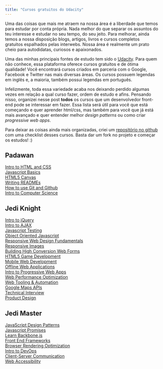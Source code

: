 ```yaml
---
title: "Cursos gratuitos do Udacity"
---
```


Uma das coisas que mais me atraem na nossa área é a liberdade que temos para estudar por conta própria. Nada melhor do que separar os assuntos do teu interesse e estudar no seu tempo, do seu jeito. Para melhorar, ainda temos a nossa disposição blogs, artigos, livros e cursos completos gratuitos espalhados pelas interwebs. Nossa área é realmente um prato cheio para autodidatas, curiosos e apaixonados.

Uma das minhas principais fontes de estudo tem sido o [Udacity](https://br.udacity.com/). Para quem não conhece, essa plataforma oferece cursos gratuitos e de ótima qualidade! Você encontrará cursos criados em parceria com o Google, Facebook e Twitter nas mais diversas áreas. Os cursos possuem legendas em inglês e, a maioria, também possui legendas em português. 

Infelizmente, toda essa variedade acaba nos deixando perdido algumas vezes em relação a qual curso fazer, ordem de estudo e afins. Pensando nisso, organizei nesse post **todos** os cursos que um desenvolvedor front-end pode se interessar em fazer. Essa lista será útil para você que está começando e quer aprender html/css, mas também para você que já está mais avançado e quer entender melhor _design patterns_ ou como criar _progressive web apps_.

Para deixar as coisas ainda mais organizadas, criei um [repositório no github](https://github.com/cauequeiroz/udacity-course-checklist) com uma checklist desses cursos. Basta dar um fork no projeto e começar os estudos! :)

## Padawan

[Intro to HTML and CSS](https://br.udacity.com/course/intro-to-html-and-css--ud304)  
[Javascript Basics](https://br.udacity.com/course/javascript-basics--ud804)  
[HTML5 Canvas](https://br.udacity.com/course/html5-canvas--ud292)  
[Writing READMEs](https://br.udacity.com/course/writing-readmes--ud777)  
[How to use Git and Github](https://br.udacity.com/course/how-to-use-git-and-github--ud775/)  
[Intro to Computer Science](https://br.udacity.com/course/intro-to-computer-science--cs101)

## Jedi Knight

[Intro to jQuery](https://br.udacity.com/course/intro-to-jquery--ud245)  
[Intro to AJAX](https://br.udacity.com/course/intro-to-ajax--ud110)  
[Javascript Testing](https://br.udacity.com/course/javascript-testing--ud549)  
[Object Oriented Javascript](https://br.udacity.com/course/object-oriented-javascript--ud015)  
[Responsive Web Design Fundamentals](https://br.udacity.com/course/responsive-web-design-fundamentals--ud893)  
[Responsive Images](https://br.udacity.com/course/responsive-images--ud882)  
[Building High Conversion Web Forms](https://br.udacity.com/course/building-high-conversion-web-forms--ud890/)  
[HTML5 Game Development](https://br.udacity.com/course/html5-game-development--cs255/)  
[Mobile Web Development](https://br.udacity.com/course/mobile-web-development--cs256/)  
[Offline Web Applications](https://br.udacity.com/course/offline-web-applications--ud899)  
[Intro to Progressive Web Apps](https://br.udacity.com/course/intro-to-progressive-web-apps--ud811)  
[Web Performance Optimization](https://br.udacity.com/course/website-performance-optimization--ud884)  
[Web Tooling & Automation](https://br.udacity.com/course/web-tooling-automation--ud892)  
[Google Maps APIs](https://br.udacity.com/course/google-maps-apis--ud864)  
[Technical Interview](https://br.udacity.com/course/technical-interview--ud513)  
[Product Design](https://br.udacity.com/course/product-design--ud509/)

## Jedi Master

[JavaScript Design Patterns](https://br.udacity.com/course/javascript-design-patterns--ud989)  
[Javascript Promises](https://br.udacity.com/course/javascript-promises--ud898)  
[Learn Backbone.js](https://br.udacity.com/course/learn-backbonejs--ud990)  
[Front End Frameworks](https://br.udacity.com/course/front-end-frameworks--ud894)  
[Browser Rendering Optimization](https://br.udacity.com/course/browser-rendering-optimization--ud860)  
[Intro to DevOps](https://br.udacity.com/course/intro-to-devops--ud611/)  
[Client-Server Communication](https://br.udacity.com/course/client-server-communication--ud897)  
[Web Accessibility](https://br.udacity.com/course/web-accessibility--ud891)

